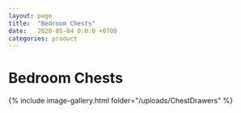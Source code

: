 ```yaml
---
layout: page
title:  "Bedroom Chests"
date:   2020-05-04 0:0:0 +0700
categories: product
---
```

# Bedroom Chests

{% include image-gallery.html folder="/uploads/ChestDrawers" %}